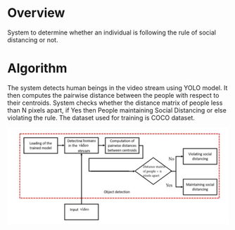 # Overview
System to determine whether an individual is following the rule of social distancing or not. 

# Algorithm
The system detects human beings in the video stream using YOLO model. It then computes the pairwise distance between the people with respect to their centroids. System checks whether the distance matrix of people less than N pixels apart, if Yes then People maintaining Social Distancing or else violating the rule. The dataset used for training is COCO dataset. 

![](Modules/Images/Dataflow.JPG)

